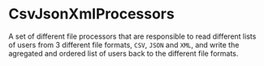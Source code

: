 # CsvJsonXmlProcessors

A set of different file processors that are responsible to read different lists of users from 3 different file formats, ```CSV```, ```JSON``` and ```XML```, and write the agregated and ordered list of users back to the different file formats.
